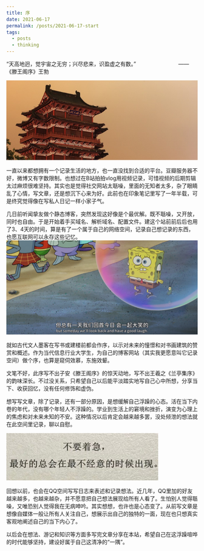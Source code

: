 ```yaml
---
title: 序
date: 2021-06-17
permalink: /posts/2021-06-17-start
tags:
  - posts
  - thinking
---
```


“天高地迥，觉宇宙之无穷；兴尽悲来，识盈虚之有数。”&emsp;&emsp;&emsp;&emsp;&emsp;&emsp;&emsp;&emsp;——《滕王阁序》王勃

![HEAD.jpg](/images/posts/start-head.jpg)

一直以来都想拥有一个记录生活的地方，也一直没找到合适的平台。豆瓣服务器不好，微博又有字数限制。也想过在B站拍拍vlog用视频记录，可惜视频的后期剪辑太过麻烦很难坚持。其实也是觉得社交网站太聒噪，里面的无知者太多，杂了眼睛乱了心情，写文章，还是想沉下心来为好。此前也在印象笔记里写了一年半载，可是终究觉得像在写私人日记一样小家子气。

几日前听闻挚友做个静态博客，突然发现这好像是个最优解。既不聒噪，又开放，同时也自由。于是开始着手买域名、解析域名、配置文件。建这个站前前后后也用了3、4天的时间，算是有了一个属于自己的网络空间，记录自己想记录的东西，也愿互联网可以永存这些记忆。
![start-1.jpg](/_posts/images/start-1.png)

就如古代文人墨客在写书或建楼前都会作序，以示对未来的憧憬和对书画建筑的赞赏和概述。作为当代信息行业大学生，为自己的博客网站（其实我更愿意叫它记录空间）做个序，也算是窥伺效慕，东施效颦。

文笔不好，此序写不出子安《滕王阁序》的惊天动地，写不出王羲之《兰亭集序》的韵味深长。不过没关系，只希望自己以后能平淡踏实地写自己心中所想，分享当下、收获回忆，没有任何修饰和虚伪。

想写写文章，除了记录，还有一部分原因，是想缓解自己浮躁的心态。活在当下内卷的年代，没有哪个年轻人不浮躁的。学业到生活上的窘境和挫折，演变为心理上的焦虑和对未来未知的不安。这种情况以后肯定会越来越多罢，没处倾泄的想法就在此空间里记录，聊以自慰。

![start-2.jpg](/_posts/images/start-2.png)

回想以前，也会在QQ空间写写日志来表述和记录想法。近几年，QQ里加的好友越来越多，也越来越杂，并不愿意把自己想法展现给所有人看了。生怕别人觉得聒噪，又唯恐别人觉得我在无病呻吟。其实想想，也许也是心态变了。从前写文章是想像自媒体一般让所有人关注自己，想展示出自己的独特的一面，现在也只想真实客观地阐述自己的当下内心了。

以后会在想法、游记和知识等方面多写完文章分享在本站，希望自己在这浮躁喧哗的时代能够坚持，建设好属于自己这清净的“一隅”。
